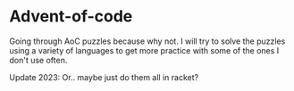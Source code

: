 # Advent-of-code
Going through AoC puzzles because why not. I will try to solve the puzzles using a variety of languages to get more practice with some of the ones I don't use often.

Update 2023:
Or.. maybe just do them all in racket?
